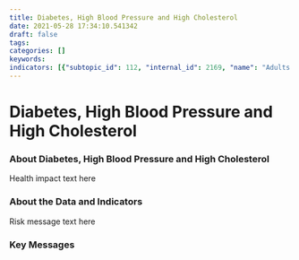 ```yaml
---
title: Diabetes, High Blood Pressure and High Cholesterol
date: 2021-05-28 17:34:10.541342
draft: false
tags: 
categories: []
keywords: 
indicators: [{"subtopic_id": 112, "internal_id": 2169, "name": "Adults with Diabetes", "URL": "https://a816-dohbesp.nyc.gov/IndicatorPublic/VisualizationData.aspx?id=2169,719b87,112,Summarize"}, {"subtopic_id": 112, "internal_id": 2170, "name": "Adults with High Blood Pressure", "URL": "https://a816-dohbesp.nyc.gov/IndicatorPublic/VisualizationData.aspx?id=2170,719b87,112,Summarize"}, {"subtopic_id": 112, "internal_id": 2171, "name": "Adults with High Cholesterol", "URL": "https://a816-dohbesp.nyc.gov/IndicatorPublic/VisualizationData.aspx?id=2171,719b87,112,Summarize"}]
---
```

# Diabetes, High Blood Pressure and High Cholesterol
<p><h3  id="descriptiontitle">About Diabetes, High Blood Pressure and High Cholesterol</h3 ></p><p>Health impact text here</p><p><h3 >About the Data and Indicators</h3 ></p><p>Risk message text here</p><p><h3 >Key Messages</h3 ></p>
